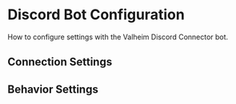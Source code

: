 # Discord Bot Configuration

How to configure settings with the Valheim Discord Connector bot.

## Connection Settings

## Behavior Settings